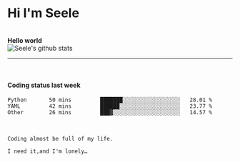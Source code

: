 <h1>Hi I'm Seele</h1>
<br>
<b> Hello world</b>
<br>
<img src="https://github-readme-stats.vercel.app/api?username=Seele0oO&show_icons=true&icon_color=0366d6&bg_color=ffffff&hide_title=true&hide=contribs&include_all_commits=true" alt="Seele's github stats"/>
<hr>
<br>
<h4>Coding status last week </h4>

<!--START_SECTION:waka-->

```text
Python       50 mins         ███████░░░░░░░░░░░░░░░░░░   28.01 %
YAML         42 mins         ██████░░░░░░░░░░░░░░░░░░░   23.77 %
Other        26 mins         ███▓░░░░░░░░░░░░░░░░░░░░░   14.57 %
```

<!--END_SECTION:waka-->
<br>

    Coding almost be full of my life.

    I need it,and I'm lonely…
